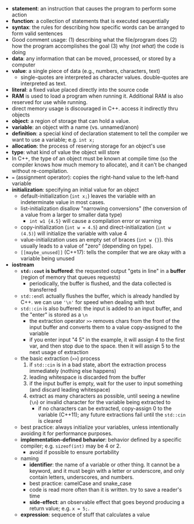 - **statement**: an instruction that causes the program to perform some action
- **function**: a collection of statements that is executed sequentially
- **syntax**: the rules for describing how specific words can be arranged to form valid sentences
- Good comment usage: (1) describing what the file/program does (2) how the program accomplishes the goal (3) why (_not what_) the code is doing
- **data**: any information that can be moved, processed, or stored by a computer
- **value**: a single piece of data (e.g., numbers, characters, text)
  - single-quotes are interpreted as character values. double-quotes are interpreted as text.
- **literal**: a fixed value placed directly into the source code
- **RAM** is used to load a program when running it. Additional RAM is also reserved for use while running.
- direct memory usage is discouraged in C++. access it indirectly thru objects
- **object**: a region of storage that can hold a value.
- **variable**: an object with a name (vs. unnamed/anon)
- **definition**: a special kind of declaration statement to tell the compiler we want to use a variable; e.g. `int x;`
- **allocation**: the process of reserving storage for an object's use
- **type**: what kind of value the object will store
- In C++, the type of an object must be known at compile time (so the compiler knows how much memory to allocate), and it can't be changed without re-compilation.
- `=` (assignment operator): copies the right-hand value to the left-hand variable
- **initialization**: specifying an initial value for an object
  - default-initialization (`int x;`) leaves the variable with an indeterminate value in most cases.
  - list-initialization disallow "narrowing conversions" (the conversion of a value from a larger to smaller data type)
    - `int w1 {4.5}` will cause a compilation error or warning
  - copy-initialization (`int w = 4.5`) and direct-initialization (`int w (4.5)`) will initialize the variable with value 4
  - value-initialization uses an empty set of braces (`int w {}`). this usually leads to a value of "zero" (depending on type).
  - ``[[maybe_unused]]`` (C++17): tells the compiler that we are okay with a variable being unused
- **iostream**
  - **`std::cout` is buffered**: the requested output "gets in line" in a **buffer** (region of memory that queues requests)
    - periodically, the buffer is flushed, and the data collected is transferred
  - `std::endl` actually flushes the buffer, which is already handled by C++. we can use `'\n'` for speed when dealing with text
  - `std::cin` is also buffered: the input is added to an input buffer, and the "enter" is stored as a `\n`
    - the extraction operator `>>` removes chars from the front of the input buffer and converts them to a value copy-assigned to the variable
    - if you enter input "4 5" in the example, it will assign 4 to the first var, and then stop due to the space. then it will assign 5 to the next usage of extraction
  - the basic extraction (`>>`) process
    1. if `std::cin` is in a bad state, abort the extraction process immediately (nothing else happens)
    2. leading whitespace is discarded from the buffer
    3. if the input buffer is empty, wait for the user to input something (and discard leading whitespace)
    4. extract as many characters as possible, until seeing a newline (`\n`) or invalid character for the variable being extracted to
       - if no characters can be extracted, copy-assign 0 to the variable (C++11); any future extractions fail until the `std::cin` is cleared
  - best practice: always initialize your variables, unless intentionally avoiding it for performance purposes.
  - **implementation-defined behavior**: behavior defined by a specific compiler; e.g. `sizeof(int)` may be 4 or 2.
    - avoid if possible to ensure portability
  - naming
    - **identifier**: the name of a variable or other thing. It cannot be a keyword, and it must begin with a letter or underscore, and only contain letters, underscores, and numbers.
    - best practice: camelCase and snake_case
    - code is read more often than it is written. try to save a reader's time
    - **side-effect**: an observable effect that goes beyond producing a return value; e.g. `x = 5;`.
  - **expression**: sequence of stuff that calculates a value